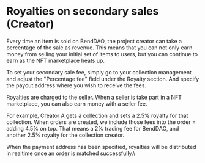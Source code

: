 # Royalties on secondary sales (Creator)

Every time an item is sold on BendDAO, the project creator can take a percentage of the sale as revenue. This means that you can not only earn money from selling your initial set of items to users, but you can continue to earn as the NFT marketplace heats up.

To set your secondary sale fee, simply go to your collection management and adjust the "Percentage fee" field under the Royalty section. And specify the payout address where you wish to receive the fees.

Royalties are charged to the seller. When a seller is take part in a NFT marketplace, you can also earn money with a seller fee.

For example, Creator A gets a collection and sets a 2.5% royalty for that collection. When orders are created, we include those fees into the order = adding 4.5% on top. That means a 2% trading fee for BendDAO, and another 2.5% royalty for the collection creator.

When the payment address has been specified, royalties will be distributed in realtime once an order is matched successfully.\
